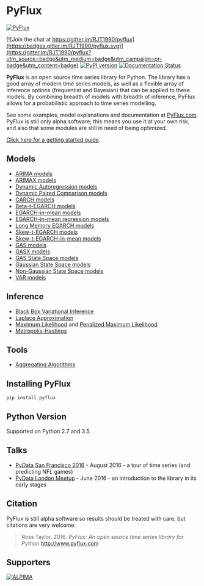 # PyFlux
[![PyFlux](http://pyflux.com/pyflux.png)](http://www.pyflux.com/)

[![Join the chat at https://gitter.im/RJT1990/pyflux](https://badges.gitter.im/RJT1990/pyflux.svg)](https://gitter.im/RJT1990/pyflux?utm_source=badge&utm_medium=badge&utm_campaign=pr-badge&utm_content=badge)
[![PyPI version](https://badge.fury.io/py/pyflux.svg)](https://badge.fury.io/py/pyflux)
[![Documentation Status](https://readthedocs.org/projects/pyflux/badge/?version=latest)](http://pyflux.readthedocs.io/en/latest/?badge=latest)

__PyFlux__ is an open source time series library for Python. The library has a good array of modern time series models, as well as a flexible array of inference options (frequentist and Bayesian) that can be applied to these models. By combining breadth of models with breadth of inference, PyFlux allows for a probabilistic approach to time series modelling.

See some examples, model explanations and documentation at [PyFlux.com](http://www.pyflux.com/). PyFlux is still only alpha software; this means you use it at your own risk, and also that some modules are still in need of being optimized.

[Click here for a getting started guide](http://www.pyflux.com/docs/getting_started.html).

## Models

- [ARIMA models](http://www.pyflux.com/docs/arima.html)
 - [ARIMAX models](http://www.pyflux.com/docs/arimax.html)
 - [Dynamic Autoregression models](http://www.pyflux.com/docs/dar.html)
 - [Dynamic Paired Comparison models](http://www.pyflux.com/docs/gas-rank.html)
- [GARCH models](http://www.pyflux.com/docs/garch.html)
 - [Beta-t-EGARCH models](http://www.pyflux.com/docs/egarch.html)
 - [EGARCH-in-mean models](http://www.pyflux.com/docs/egarchm.html)
 - [EGARCH-in-mean regression models](http://www.pyflux.com/docs/egarchmreg.html)
 - [Long Memory EGARCH models](http://www.pyflux.com/docs/lmegarch.html)
 - [Skew-t-EGARCH models](http://www.pyflux.com/docs/segarch.html)
 - [Skew-t-EGARCH-in-mean models](http://www.pyflux.com/docs/segarchm.html)
- [GAS models](http://www.pyflux.com/docs/gas.html)
 - [GASX models](http://www.pyflux.com/docs/gasx.html)
- [GAS State Space models](http://www.pyflux.com/docs/gasllm.html)
- [Gaussian State Space models](http://www.pyflux.com/docs/llm.html)
- [Non-Gaussian State Space models](http://www.pyflux.com/docs/nllm.html)
- [VAR models](http://www.pyflux.com/docs/var.html)

## Inference

- [Black Box Variational Inference](http://www.pyflux.com/docs/bayes.html)
- [Laplace Approximation](http://www.pyflux.com/docs/bayes.html)
- [Maximum Likelihood](http://www.pyflux.com/docs/classical.html) and [Penalized Maximum Likelihood](http://www.pyflux.com/docs/bayes.html)
- [Metropolis-Hastings](http://www.pyflux.com/docs/bayes.html)

## Tools

- [Aggregating Algorithms](http://www.pyflux.com/aggregating-algorithms/)

## Installing PyFlux

```{bash}
pip install pyflux
```

## Python Version

Supported on Python 2.7 and 3.5.

## Talks

- [PyData San Francisco 2016](https://github.com/RJT1990/PyData2016-SanFrancisco) - August 2016 -  a tour of time series (and predicting NFL games)
- [PyData London Meetup](https://github.com/RJT1990/talks/blob/master/PyDataTimeSeriesTalk.ipynb) - June 2016 - an introduction to the library in its early stages

## Citation

PyFlux is still alpha software so results should be treated with care, but citations are very welcome:

> Ross Taylor. 2016.
> _PyFlux: An open source time series library for Python_
> http://www.pyflux.com

## Supporters

[![ALPIMA](http://www.pyflux.com/supporters/alpima.png)](http://www.alpima.net/)
